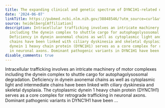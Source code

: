 ```yaml
---
title: The expanding clinical and genetic spectrum of DYNC1H1-related disorders
date: '2024-06-07'
linkTitle: https://pubmed.ncbi.nlm.nih.gov/38848546/?utm_source=curl&utm_medium=rss&utm_campaign=pubmed-2&utm_content=1FakS-2QOkCT8HsMOQP1bCRQ4YzyumYOmxmF0moLsQ3dFB1E9V&fc=20220326224207&ff=20240608181807&v=2.18.0.post9+e462414
source: heidelberg[Affiliation]
description: Intracellular trafficking involves an intricate machinery of motor complexes
  including the dynein complex to shuttle cargo for autophagolysosomal degradation.
  Deficiency in dynein axonemal chains as well as cytoplasmic light and intermediate
  chains have been linked with ciliary dyskinesia and skeletal dysplasia. The cytoplasmic
  dynein 1 heavy chain protein (DYNC1H1) serves as a core complex for retrograde trafficking
  in neuronal axons. Dominant pathogenic variants in DYNC1H1 have been ...
disable_comments: true
---
```

Intracellular trafficking involves an intricate machinery of motor complexes including the dynein complex to shuttle cargo for autophagolysosomal degradation. Deficiency in dynein axonemal chains as well as cytoplasmic light and intermediate chains have been linked with ciliary dyskinesia and skeletal dysplasia. The cytoplasmic dynein 1 heavy chain protein (DYNC1H1) serves as a core complex for retrograde trafficking in neuronal axons. Dominant pathogenic variants in DYNC1H1 have been ...
